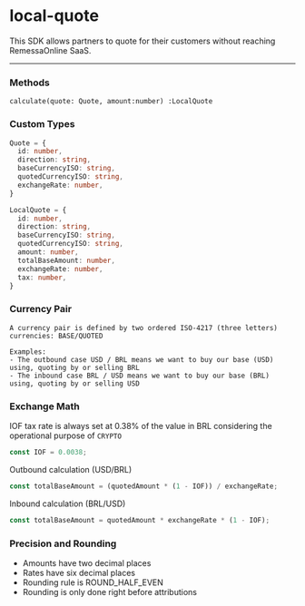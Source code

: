# local-quote
This SDK allows partners to quote for their customers without reaching RemessaOnline SaaS.

---
### Methods
`calculate(quote: Quote, amount:number) :LocalQuote`

### Custom Types
``` typescript
Quote = {
  id: number,
  direction: string,
  baseCurrencyISO: string,
  quotedCurrencyISO: string,
  exchangeRate: number,
}

LocalQuote = {
  id: number,
  direction: string,
  baseCurrencyISO: string,
  quotedCurrencyISO: string,
  amount: number,
  totalBaseAmount: number,
  exchangeRate: number,
  tax: number,
}
```

### Currency Pair
```
A currency pair is defined by two ordered ISO-4217 (three letters) currencies: BASE/QUOTED

Examples:
- The outbound case USD / BRL means we want to buy our base (USD) using, quoting by or selling BRL
- The inbound case BRL / USD means we want to buy our base (BRL) using, quoting by or selling USD
```


### Exchange Math

IOF tax rate is always set at 0.38% of the value in BRL considering the operational purpose of `CRYPTO`

``` typescript
const IOF = 0.0038;
```

Outbound calculation (USD/BRL)
``` typescript
const totalBaseAmount = (quotedAmount * (1 - IOF)) / exchangeRate;
```

Inbound calculation (BRL/USD)
``` typescript
const totalBaseAmount = quotedAmount * exchangeRate * (1 - IOF);
```

### Precision and Rounding
* Amounts have two decimal places
* Rates have six decimal places
* Rounding rule is ROUND_HALF_EVEN
* Rounding is only done right before attributions
